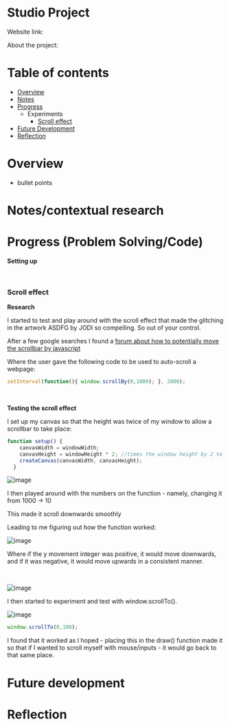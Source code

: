 # Studio Project

Website link: 

About the project: 


# Table of contents
- [Overview](https://github.com/mremily9/studio_project/edit/main/README.md#overview)
- [Notes](https://github.com/mremily9/studio_project/edit/main/README.md#notescontextual-research)
- [Progress](https://github.com/mremily9/studio_project/edit/main/README.md#progress-problem-solvingcode)
  - Experiments
    - [Scroll effect](https://github.com/mremily9/studio_project/edit/main/README.md#scroll-effect )
- [Future Development](https://github.com/mremily9/studio_project/edit/main/README.md#future-development)
- [Reflection](https://github.com/mremily9/studio_project/edit/main/README.md#reflection)

# Overview
- bullet points

  
# Notes/contextual research 




# Progress (Problem Solving/Code)
**Setting up**

<br>


### Scroll effect

**Research**

I started to test and play around with the scroll effect that made the glitching in the artwork ASDFG by JODI so compelling. So out of your control. 

After a few google searches I found a [forum about how to potentially move the scrollbar by javascript](https://www.quora.com/How-do-you-auto-scroll-a-webpage-up-and-down)

Where the user gave the following code to be used to auto-scroll a webpage: 

```javascript
setInterval(function(){ window.scrollBy(0,1000); }, 2000); 
```
<br>

**Testing the scroll effect** 

I set up my canvas so that the height was twice of my window to allow a scrollbar to take place: 
```javascript
function setup() {
    canvasWidth = windowWidth;
    canvasHeight = windowHeight * 2; //times the window height by 2 to make it twice as long
    createCanvas(canvasWidth, canvasHeight);
  }
```

![image](https://github.com/user-attachments/assets/491de680-10e6-4ce5-915c-b588324c1a91)


I then played around with the numbers on the function - namely, changing it from 1000 -> 10

This made it scroll downwards smoothly 


Leading to me figuring out how the function worked: 

![image](https://github.com/user-attachments/assets/e31966a5-4d74-4a6e-b4fb-281fdc1650e9)

Where if the y movement integer was positive, it would move downwards, and if it was negative, it would move upwards in a consistent manner. 

<br>

![image](https://github.com/user-attachments/assets/8440c5c0-5b09-41b8-9271-3ac5bc611a29)

I then started to experiment and test with window.scrollTo(). 

![image](https://github.com/user-attachments/assets/e4ba2da0-4b7b-431d-9f91-40bb6f3cf54d)


```javascript
window.scrollTo(0,100);
```

I found that it worked as I hoped - placing this in the draw() function made it so that if I wanted to scroll myself with mouse/inputs - it would go back to that same place.




# Future development 



# Reflection
